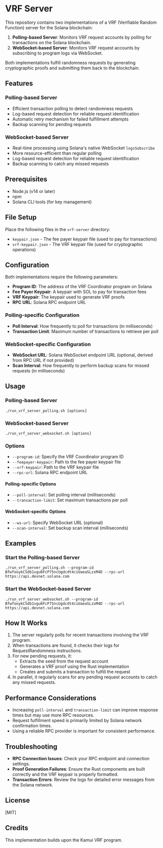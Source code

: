 # VRF Server

This repository contains two implementations of a VRF (Verifiable Random Function) server for the Solana blockchain:

1. **Polling-based Server**: Monitors VRF request accounts by polling for transactions on the Solana blockchain.
2. **WebSocket-based Server**: Monitors VRF request accounts by subscribing to program logs via WebSocket.

Both implementations fulfill randomness requests by generating cryptographic proofs and submitting them back to the blockchain.

## Features

### Polling-based Server
- Efficient transaction polling to detect randomness requests
- Log-based request detection for reliable request identification
- Automatic retry mechanism for failed fulfillment attempts
- Backup scanning for pending requests

### WebSocket-based Server
- Real-time processing using Solana's native WebSocket `logsSubscribe`
- More resource-efficient than regular polling
- Log-based request detection for reliable request identification
- Backup scanning to catch any missed requests

## Prerequisites

- Node.js (v14 or later)
- npm
- Solana CLI tools (for key management)

## File Setup

Place the following files in the `vrf-server` directory:
- `keypair.json` - The fee payer keypair file (used to pay for transactions)
- `vrf-keypair.json` - The VRF keypair file (used for cryptographic operations)

## Configuration

Both implementations require the following parameters:

- **Program ID**: The address of the VRF Coordinator program on Solana
- **Fee Payer Keypair**: A keypair with SOL to pay for transaction fees
- **VRF Keypair**: The keypair used to generate VRF proofs
- **RPC URL**: Solana RPC endpoint URL

### Polling-specific Configuration
- **Poll Interval**: How frequently to poll for transactions (in milliseconds)
- **Transaction Limit**: Maximum number of transactions to retrieve per poll

### WebSocket-specific Configuration
- **WebSocket URL**: Solana WebSocket endpoint URL (optional, derived from RPC URL if not provided)
- **Scan Interval**: How frequently to perform backup scans for missed requests (in milliseconds)

## Usage

### Polling-based Server
```
./run_vrf_server_polling.sh [options]
```

### WebSocket-based Server
```
./run_vrf_server_websocket.sh [options]
```

### Options
- `--program-id`: Specify the VRF Coordinator program ID
- `--feepayer-keypair`: Path to the fee payer keypair file
- `--vrf-keypair`: Path to the VRF keypair file
- `--rpc-url`: Solana RPC endpoint URL

#### Polling-specific Options
- `--poll-interval`: Set polling interval (milliseconds)
- `--transaction-limit`: Set maximum transactions per poll

#### WebSocket-specific Options
- `--ws-url`: Specify WebSocket URL (optional)
- `--scan-interval`: Set backup scan interval (milliseconds)

## Examples

### Start the Polling-based Server
```
./run_vrf_server_polling.sh --program-id BfwfooykCSdb1vgu6FcP75ncUgdcdt4ciUaeaSLzxM4D --rpc-url https://api.devnet.solana.com
```

### Start the WebSocket-based Server
```
./run_vrf_server_websocket.sh --program-id BfwfooykCSdb1vgu6FcP75ncUgdcdt4ciUaeaSLzxM4D --rpc-url https://api.devnet.solana.com
```

## How It Works

1. The server regularly polls for recent transactions involving the VRF program.
2. When transactions are found, it checks their logs for RequestRandomness instructions.
3. For new pending requests, it:
   - Extracts the seed from the request account
   - Generates a VRF proof using the Rust implementation
   - Creates and submits a transaction to fulfill the request
4. In parallel, it regularly scans for any pending request accounts to catch any missed requests.

## Performance Considerations

- Increasing `poll-interval` and `transaction-limit` can improve response times but may use more RPC resources.
- Request fulfillment speed is primarily limited by Solana network confirmation times.
- Using a reliable RPC provider is important for consistent performance.

## Troubleshooting

- **RPC Connection Issues**: Check your RPC endpoint and connection settings.
- **Proof Generation Failures**: Ensure the Rust components are built correctly and the VRF keypair is properly formatted.
- **Transaction Errors**: Review the logs for detailed error messages from the Solana network.

## License

[MIT]

## Credits

This implementation builds upon the Kamui VRF program. 